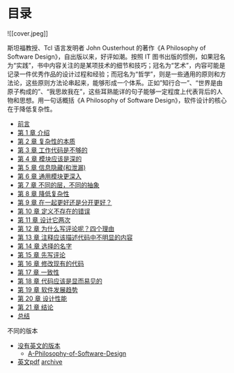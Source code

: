 # 目录

![[cover.jpeg]]

斯坦福教授、Tcl 语言发明者 John Ousterhout 的著作《A Philosophy of Software Design》，自出版以来，好评如潮。按照 IT 图书出版的惯例，如果冠名为“实践”，书中内容关注的是某项技术的细节和技巧；冠名为“艺术”，内容可能是记录一件优秀作品的设计过程和经验；而冠名为“哲学”，则是一些通用的原则和方法论，这些原则方法论串起来，能够形成一个体系。正如”知行合一”、“世界是由原子构成的”、“我思故我在”，这些耳熟能详的句子能够一定程度上代表背后的人物和思想。用一句话概括《A Philosophy of Software Design》，软件设计的核心在于降低复杂性。

- [前言](preface.md)
- [第 1 章 介绍](ch01.md)
- [第 2 章 复杂性的本质](ch02.md)
- [第 3 章 工作代码是不够的](ch03.md)
- [第 4 章 模块应该是深的](ch04.md)
- [第 5 章 信息隐藏(和泄漏)](ch05.md)
- [第 6 章 通用模块更深入](ch06.md)
- [第 7 章 不同的层，不同的抽象](ch07.md)
- [第 8 章 降低复杂性](ch08.md)
- [第 9 章 在一起更好还是分开更好？](ch09.md)
- [第 10 章 定义不存在的错误](ch10.md)
- [第 11 章 设计它两次](ch11.md)
- [第 12 章 为什么写评论呢？四个理由](ch12.md)
- [第 13 章 注释应该描述代码中不明显的内容](ch13.md)
- [第 14 章 选择的名字](ch14.md)
- [第 15 章 先写评论](ch15.md)
- [第 16 章 修改现有的代码](ch16.md)
- [第 17 章 一致性](ch17.md)
- [第 18 章 代码应该是显而易见的](ch18.md)
- [第 19 章 软件发展趋势](ch19.md)
- [第 20 章 设计性能](ch20.md)
- [第 21 章 结论](ch21.md)
- [总结](summary.md)

不同的版本
- [没有英文的版本](https://go7hic.github.io/A-Philosophy-of-Software-Design/#/)
    - [A-Philosophy-of-Software-Design](https://github.com/Go7hic/A-Philosophy-of-Software-Design)
- [英文pdf](https://milkov.tech/assets/psd.pdf) [archive](https://web.archive.org/web/20240129015627/https://milkov.tech/assets/psd.pdf)